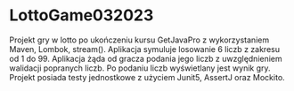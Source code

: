 # LottoGame032023

Projekt gry w lotto po ukończeniu kursu GetJavaPro z wykorzystaniem Maven, Lombok, stream().
Aplikacja symuluje losowanie 6 liczb z zakresu od 1 do 99. Aplikacja żąda od gracza podania jego liczb z
uwzględnieniem walidacji popranych liczb. Po podaniu liczb wyświetlany jest wynik gry. 
Projekt posiada testy jednostkowe z użyciem Junit5, AssertJ oraz Mockito. 

